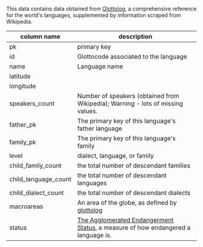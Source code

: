 This data contains data obtained from [Glottolog](https://glottolog.org/), a comprehensive reference for the world's languages, supplemented by information scraped from Wikipedia.

column name | description
-----------|----------
pk | primary key
id | Glottocode associated to the language
name | Language name
latitude | 
longitude |
speakers_count | Number of speakers (obtained from Wikipedia); Warning - lots of missing values.
father_pk | The primary key of this language's father language
family_pk | The primary key of this language's family
level | dialect, language, or family
child_family_count | the total number of descendant families 
child_language_count | the total number of descendant languages
child_dialect_count | the total number of descendant dialects
macroareas | An area of the globe, as defined by [glottolog](https://glottolog.org/glossary#macroarea)
status | [The Agglomerated Endangerment Status](https://glottolog.org/langdoc/status), a measure of how endangered a language is.